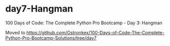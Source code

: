 # day7-Hangman
100 Days of Code: The Complete Python Pro Bootcamp - Day 3: Hangman

Moved to https://github.com/Ostronkex/100-Days-of-Code-The-Complete-Python-Pro-Bootcamp-Solutions/tree/day7
